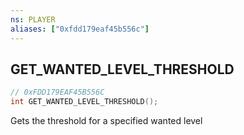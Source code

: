 ```yaml
---
ns: PLAYER
aliases: ["0xfdd179eaf45b556c"]
---
```

## GET_WANTED_LEVEL_THRESHOLD

```c
// 0xFDD179EAF45B556C
int GET_WANTED_LEVEL_THRESHOLD();
```

Gets the threshold for a specified wanted level


